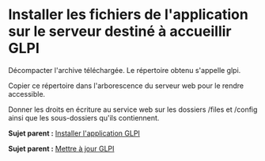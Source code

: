 Installer les fichiers de l'application sur le serveur destiné à accueillir GLPI
================================================================================

Décompacter l'archive téléchargée. Le répertoire obtenu s'appelle glpi.

Copier ce répertoire dans l'arborescence du serveur web pour le rendre accessible.

Donner les droits en écriture au service web sur les dossiers /files et /config ainsi que les sous-dossiers qu'ils contiennent.

**Sujet parent :** [Installer l'application GLPI](index.php?fr/install/install.md "Installation de GLPI")

**Sujet parent :** [Mettre à jour GLPI](index.php?fr/admin/admin_upgrade.md "Il est nécessaire de mettre à jour régulièrement GLPI pour bénéficier des correctifs de sécurité et des nouvelles fonctionnalités.")
